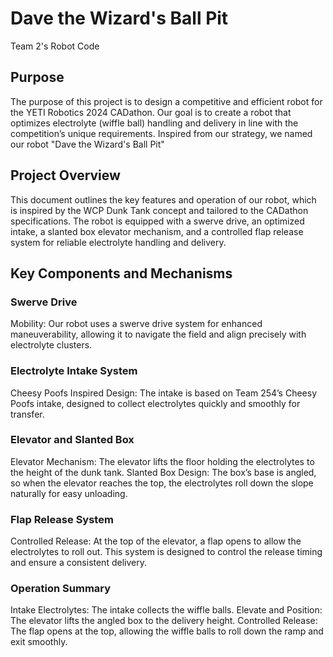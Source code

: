 # Dave the Wizard's Ball Pit
Team 2's Robot Code

## Purpose
The purpose of this project is to design a competitive and efficient robot for the YETI Robotics 2024 CADathon. Our goal is to create a robot that optimizes electrolyte (wiffle ball) handling and delivery in line with the competition’s unique requirements. Inspired from our strategy, we named our robot "Dave the Wizard's Ball Pit"

## Project Overview
This document outlines the key features and operation of our robot, which is inspired by the WCP Dunk Tank concept and tailored to the CADathon specifications. The robot is equipped with a swerve drive, an optimized intake, a slanted box elevator mechanism, and a controlled flap release system for reliable electrolyte handling and delivery.

## Key Components and Mechanisms

### Swerve Drive
Mobility: Our robot uses a swerve drive system for enhanced maneuverability, allowing it to navigate the field and align precisely with electrolyte clusters.

### Electrolyte Intake System
Cheesy Poofs Inspired Design: The intake is based on Team 254’s Cheesy Poofs intake, designed to collect electrolytes quickly and smoothly for transfer.

### Elevator and Slanted Box
Elevator Mechanism: The elevator lifts the floor holding the electrolytes to the height of the dunk tank.
Slanted Box Design: The box’s base is angled, so when the elevator reaches the top, the electrolytes roll down the slope naturally for easy unloading.

### Flap Release System
Controlled Release: At the top of the elevator, a flap opens to allow the electrolytes to roll out. This system is designed to control the release timing and ensure a consistent delivery.

### Operation Summary
Intake Electrolytes: The intake collects the wiffle balls.
Elevate and Position: The elevator lifts the angled box to the delivery height.
Controlled Release: The flap opens at the top, allowing the wiffle balls to roll down the ramp and exit smoothly.
